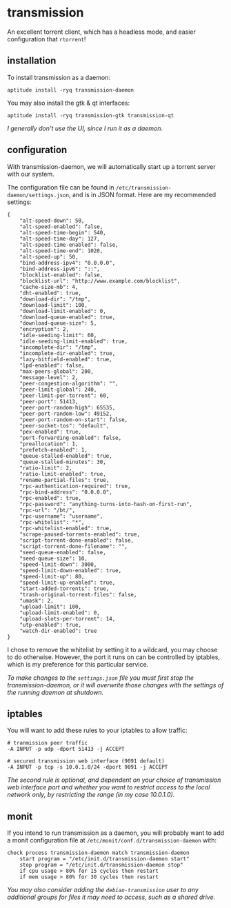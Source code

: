 
# transmission

An excellent torrent client, which has a headless mode, and easier configuration that `rtorrent`!


## installation

To install transmission as a daemon:

    aptitude install -ryq transmission-daemon

You may also install the gtk & qt interfaces:

    aptitude install -ryq transmission-gtk transmission-qt

_I generally don't use the UI, since I run it as a daemon._


## configuration

With transmission-daemon, we will automatically start up a torrent server with our system.

The configuration file can be found in `/etc/transmission-daemon/settings.json`, and is in JSON format.  Here are my recommended settings:

    {
        "alt-speed-down": 50,
        "alt-speed-enabled": false,
        "alt-speed-time-begin": 540,
        "alt-speed-time-day": 127,
        "alt-speed-time-enabled": false,
        "alt-speed-time-end": 1020,
        "alt-speed-up": 50,
        "bind-address-ipv4": "0.0.0.0",
        "bind-address-ipv6": "::",
        "blocklist-enabled": false,
        "blocklist-url": "http://www.example.com/blocklist",
        "cache-size-mb": 4,
        "dht-enabled": true,
        "download-dir": "/tmp",
        "download-limit": 100,
        "download-limit-enabled": 0,
        "download-queue-enabled": true,
        "download-queue-size": 5,
        "encryption": 2,
        "idle-seeding-limit": 60,
        "idle-seeding-limit-enabled": true,
        "incomplete-dir": "/tmp",
        "incomplete-dir-enabled": true,
        "lazy-bitfield-enabled": true,
        "lpd-enabled": false,
        "max-peers-global": 200,
        "message-level": 2,
        "peer-congestion-algorithm": "",
        "peer-limit-global": 240,
        "peer-limit-per-torrent": 60,
        "peer-port": 51413,
        "peer-port-random-high": 65535,
        "peer-port-random-low": 49152,
        "peer-port-random-on-start": false,
        "peer-socket-tos": "default",
        "pex-enabled": true,
        "port-forwarding-enabled": false,
        "preallocation": 1,
        "prefetch-enabled": 1,
        "queue-stalled-enabled": true,
        "queue-stalled-minutes": 30,
        "ratio-limit": 2,
        "ratio-limit-enabled": true,
        "rename-partial-files": true,
        "rpc-authentication-required": true,
        "rpc-bind-address": "0.0.0.0",
        "rpc-enabled": true,
        "rpc-password": "anything-turns-into-hash-on-first-run",
        "rpc-url": "/bt/",
        "rpc-username": "username",
        "rpc-whitelist": "*",
        "rpc-whitelist-enabled": true,
        "scrape-paused-torrents-enabled": true,
        "script-torrent-done-enabled": false,
        "script-torrent-done-filename": "",
        "seed-queue-enabled": false,
        "seed-queue-size": 10,
        "speed-limit-down": 3000,
        "speed-limit-down-enabled": true,
        "speed-limit-up": 80,
        "speed-limit-up-enabled": true,
        "start-added-torrents": true,
        "trash-original-torrent-files": false,
        "umask": 2,
        "upload-limit": 100,
        "upload-limit-enabled": 0,
        "upload-slots-per-torrent": 14,
        "utp-enabled": true,
        "watch-dir-enabled": true
    }

I chose to remove the whitelist by setting it to a wildcard, you may choose to do otherwise.  However, the port it runs on can be controlled by iptables, which is my preference for this particular service.

_To make changes to the `settings.json` file you must first stop the transmission-daemon, or it will overwrite those changes with the settings of the running daemon at shutdown._


## iptables

You will want to add these rules to your iptables to allow traffic:

    # tranmission peer traffic
    -A INPUT -p udp -dport 51413 -j ACCEPT

    # secured transmission web interface (9091 default)
    -A INPUT -p tcp -s 10.0.1.0/24 -dport 9091 -j ACCEPT

_The second rule is optional, and dependent on your choice of transmission web interface port and whether you want to restrict access to the local network only, by restricting the range (in my case 10.0.1.0)._


## monit

If you intend to run transmission as a daemon, you will probably want to add a monit configuration file at `/etc/monit/conf.d/transmission-daemon` with:

    check process transmission-daemon match transmission-daemon
        start program = "/etc/init.d/transmission-daemon start"
        stop program = "/etc/init.d/transmission-daemon stop"
        if cpu usage > 80% for 15 cycles then restart
        if mem usage > 80% for 30 cycles then restart

_You may also consider adding the `debian-transmission` user to any additional groups for files it may need to access, such as a shared drive._
